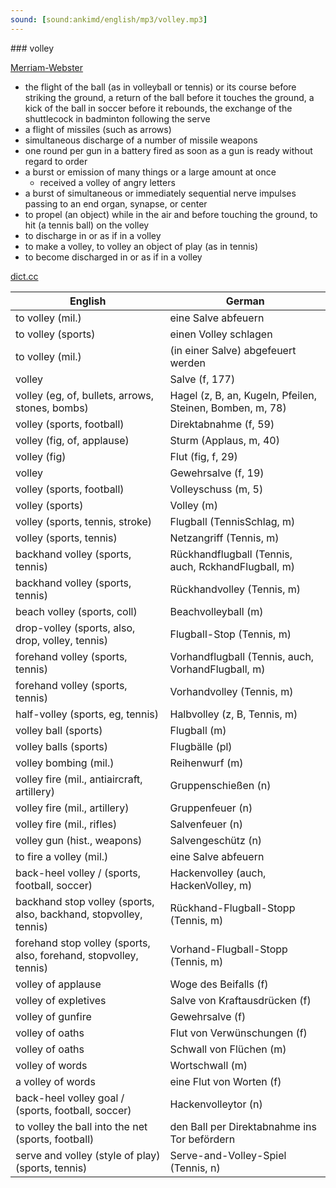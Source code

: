 ```yaml
---
sound: [sound:ankimd/english/mp3/volley.mp3]
---
```


\### volley

[Merriam-Webster](https://www.merriam-webster.com/dictionary/volley)

- the flight of the ball (as in volleyball or tennis) or its course before striking the ground, a return of the ball before it touches the ground, a kick of the ball in soccer before it rebounds, the exchange of the shuttlecock in badminton following the serve
- a flight of missiles (such as arrows)
- simultaneous discharge of a number of missile weapons
- one round per gun in a battery fired as soon as a gun is ready without regard to order
- a burst or emission of many things or a large amount at once
    - received a volley of angry letters
- a burst of simultaneous or immediately sequential nerve impulses passing to an end organ, synapse, or center
- to propel (an object) while in the air and before touching the ground, to hit (a tennis ball) on the volley
- to discharge in or as if in a volley
- to make a volley, to volley an object of play (as in tennis)
- to become discharged in or as if in a volley

[dict.cc](https://www.dict.cc/volley)

| English        | German       |
| -------------- | ------------ |
| to volley (mil.) | eine Salve abfeuern |
| to volley (sports) | einen Volley schlagen |
| to volley (mil.) | (in einer Salve) abgefeuert werden |
| volley | Salve (f, 177) |
| volley (eg, of, bullets, arrows, stones, bombs) | Hagel (z, B, an, Kugeln, Pfeilen, Steinen, Bomben, m, 78) |
| volley (sports, football) | Direktabnahme (f, 59) |
| volley (fig, of, applause) | Sturm (Applaus, m, 40) |
| volley (fig) | Flut (fig, f, 29) |
| volley | Gewehrsalve (f, 19) |
| volley (sports, football) | Volleyschuss (m, 5) |
| volley (sports) | Volley (m) |
| volley (sports, tennis, stroke) | Flugball (TennisSchlag, m) |
| volley (sports, tennis) | Netzangriff (Tennis, m) |
| backhand volley (sports, tennis) | Rückhandflugball (Tennis, auch, RckhandFlugball, m) |
| backhand volley (sports, tennis) | Rückhandvolley (Tennis, m) |
| beach volley (sports, coll) | Beachvolleyball (m) |
| drop-volley (sports, also, drop, volley, tennis) | Flugball-Stop (Tennis, m) |
| forehand volley (sports, tennis) | Vorhandflugball (Tennis, auch, VorhandFlugball, m) |
| forehand volley (sports, tennis) | Vorhandvolley (Tennis, m) |
| half-volley (sports, eg, tennis) | Halbvolley (z, B, Tennis, m) |
| volley ball (sports) | Flugball (m) |
| volley balls (sports) | Flugbälle (pl) |
| volley bombing (mil.) | Reihenwurf (m) |
| volley fire (mil., antiaircraft, artillery) | Gruppenschießen (n) |
| volley fire (mil., artillery) | Gruppenfeuer (n) |
| volley fire (mil., rifles) | Salvenfeuer (n) |
| volley gun (hist., weapons) | Salvengeschütz (n) |
| to fire a volley (mil.) | eine Salve abfeuern |
| back-heel volley / (sports, football, soccer) | Hackenvolley (auch, HackenVolley, m) |
| backhand stop volley (sports, also, backhand, stopvolley, tennis) | Rückhand-Flugball-Stopp (Tennis, m) |
| forehand stop volley (sports, also, forehand, stopvolley, tennis) | Vorhand-Flugball-Stopp (Tennis, m) |
| volley of applause | Woge des Beifalls (f) |
| volley of expletives | Salve von Kraftausdrücken (f) |
| volley of gunfire | Gewehrsalve (f) |
| volley of oaths | Flut von Verwünschungen (f) |
| volley of oaths | Schwall von Flüchen (m) |
| volley of words | Wortschwall (m) |
| a volley of words | eine Flut von Worten (f) |
| back-heel volley goal / (sports, football, soccer) | Hackenvolleytor (n) |
| to volley the ball into the net (sports, football) | den Ball per Direktabnahme ins Tor befördern |
| serve and volley (style of play) (sports, tennis) | Serve-and-Volley-Spiel (Tennis, n) |
